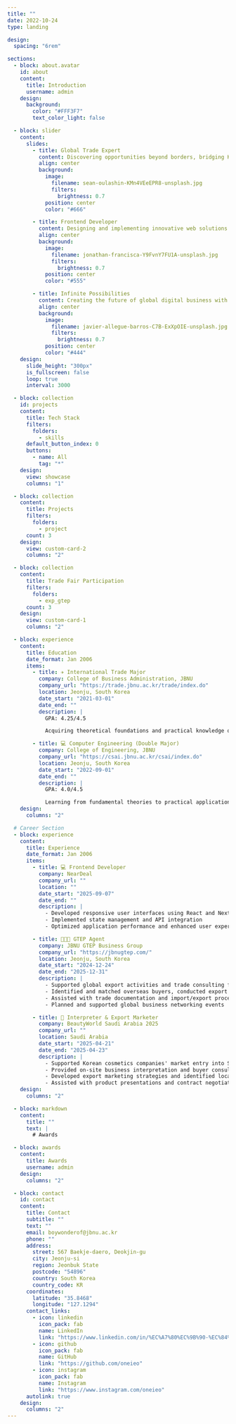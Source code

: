 ```yaml
---
title: ""
date: 2022-10-24
type: landing

design:
  spacing: "6rem"

sections:
  - block: about.avatar
    id: about
    content:
      title: Introduction
      username: admin
    design:
      background:
        color: "#FFF3F7"
        text_color_light: false

  - block: slider
    content:
      slides:
        - title: Global Trade Expert
          content: Discovering opportunities beyond borders, bridging Korean businesses with the world
          align: center
          background:
            image:
              filename: sean-oulashin-KMn4VEeEPR8-unsplash.jpg
              filters:
                brightness: 0.7
            position: center
            color: "#666"

        - title: Frontend Developer
          content: Designing and implementing innovative web solutions with user experience as top priority
          align: center
          background:
            image:
              filename: jonathan-francisca-Y9FvnY7FU1A-unsplash.jpg
              filters:
                brightness: 0.7
            position: center
            color: "#555"

        - title: Infinite Possibilities
          content: Creating the future of global digital business with insight and creativity
          align: center
          background:
            image:
              filename: javier-allegue-barros-C7B-ExXpOIE-unsplash.jpg
              filters:
                brightness: 0.7
            position: center
            color: "#444"
    design:
      slide_height: "300px"
      is_fullscreen: false
      loop: true
      interval: 3000

  - block: collection
    id: projects
    content:
      title: Tech Stack
      filters:
        folders:
          - skills
      default_button_index: 0
      buttons:
        - name: All
          tag: "*"
    design:
      view: showcase
      columns: "1"

  - block: collection
    content:
      title: Projects
      filters:
        folders:
          - project
      count: 3
    design:
      view: custom-card-2
      columns: "2"

  - block: collection
    content:
      title: Trade Fair Participation
      filters:
        folders:
          - exp_gtep
      count: 3
    design:
      view: custom-card-1
      columns: "2"

  - block: experience
    content:
      title: Education
      date_format: Jan 2006
      items:
        - title: ✈️ International Trade Major
          company: College of Business Administration, JBNU
          company_url: "https://trade.jbnu.ac.kr/trade/index.do"
          location: Jeonju, South Korea
          date_start: "2021-03-01"
          date_end: ""
          description: |
            GPA: 4.25/4.5

            Acquiring theoretical foundations and practical knowledge of international trade, learning global market trend analysis, trade negotiations, import/export procedures, and international marketing strategies to grow as a global business professional.

        - title: 💻 Computer Engineering (Double Major)
          company: College of Engineering, JBNU
          company_url: "https://csai.jbnu.ac.kr/csai/index.do"
          location: Jeonju, South Korea
          date_start: "2022-09-01"
          date_end: ""
          description: |
            GPA: 4.0/4.5

            Learning from fundamental theories to practical applications in computer science, developing the ability to create innovative software solutions through programming, data structures, algorithms, databases, and artificial intelligence.
    design:
      columns: "2"

  # Career Section
  - block: experience
    content:
      title: Experience
      date_format: Jan 2006
      items:
        - title: 💻 Frontend Developer
          company: NearDeal
          company_url: ""
          location: ""
          date_start: "2025-09-07"
          date_end: ""
          description: |
            - Developed responsive user interfaces using React and Next.js
            - Implemented state management and API integration
            - Optimized application performance and enhanced user experience

        - title: 👩🏻‍💼 GTEP Agent
          company: JBNU GTEP Business Group
          company_url: "https://jbnugtep.com/"
          location: Jeonju, South Korea
          date_start: "2024-12-24"
          date_end: "2025-12-31"
          description: |
            - Supported global export activities and trade consulting for Korean SMEs
            - Identified and matched overseas buyers, conducted export market research and analysis
            - Assisted with trade documentation and import/export procedures
            - Planned and supported global business networking events

        - title: 📢 Interpreter & Export Marketer
          company: BeautyWorld Saudi Arabia 2025
          company_url: ""
          location: Saudi Arabia
          date_start: "2025-04-21"
          date_end: "2025-04-23"
          description: |
            - Supported Korean cosmetics companies' market entry into Saudi Arabia
            - Provided on-site business interpretation and buyer consultation support
            - Developed export marketing strategies and identified local buyers
            - Assisted with product presentations and contract negotiations
    design:
      columns: "2"

  - block: markdown
    content:
      title: ""
      text: |
        # Awards

  - block: awards
    content:
      title: Awards
      username: admin
    design:
      columns: "2"

  - block: contact
    id: contact
    content:
      title: Contact
      subtitle: ""
      text: ""
      email: boywonderof@jbnu.ac.kr
      phone: ""
      address:
        street: 567 Baekje-daero, Deokjin-gu
        city: Jeonju-si
        region: Jeonbuk State
        postcode: "54896"
        country: South Korea
        country_code: KR
      coordinates:
        latitude: "35.8468"
        longitude: "127.1294"
      contact_links:
        - icon: linkedin
          icon_pack: fab
          name: LinkedIn
          link: "https://www.linkedin.com/in/%EC%A7%80%EC%9B%90-%EC%84%A0-467467366/"
        - icon: github
          icon_pack: fab
          name: GitHub
          link: "https://github.com/oneieo"
        - icon: instagram
          icon_pack: fab
          name: Instagram
          link: "https://www.instagram.com/oneieo"
      autolink: true
    design:
      columns: "2"
---
```

